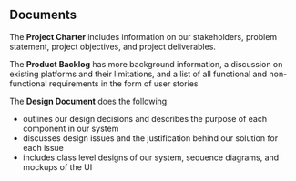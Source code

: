 ## Documents
The **Project Charter** includes information on our stakeholders, problem statement, project objectives, and project deliverables.

The **Product Backlog** has more background information, a discussion on existing platforms and their limitations, and a list of all functional and non-functional requirements in the form of user stories

The **Design Document** does the following:
- outlines our design decisions and describes the purpose of each component in our system
- discusses design issues and the justification behind our solution for each issue
- includes class level designs of our system, sequence diagrams, and mockups of the UI

